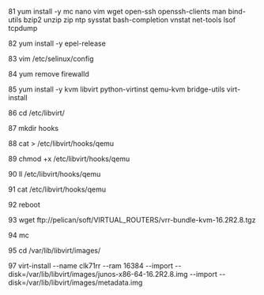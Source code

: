 81  yum install -y mc nano vim wget open-ssh openssh-clients man bind-utils bzip2 unzip zip ntp sysstat bash-completion vnstat net-tools lsof tcpdump

   82  yum install -y epel-release

   83  vim /etc/selinux/config

   84  yum remove firewalld

   85  yum  install -y kvm libvirt python-virtinst qemu-kvm bridge-utils virt-install

   86  cd /etc/libvirt/

   87  mkdir hooks

   88  cat > /etc/libvirt/hooks/qemu

   89  chmod +x /etc/libvirt/hooks/qemu

   90  ll /etc/libvirt/hooks/qemu

   91  cat /etc/libvirt/hooks/qemu

   92  reboot 

   93  wget ftp://pelican/soft/VIRTUAL_ROUTERS/vrr-bundle-kvm-16.2R2.8.tgz

   94  mc

   95  cd /var/lib/libvirt/images/

   97  virt-install --name clk71rr --ram 16384 --import --disk=/var/lib/libvirt/images/junos-x86-64-16.2R2.8.img  --import --disk=/var/lib/libvirt/images/metadata.img